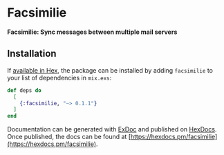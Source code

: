 # Facsimilie

**Facsimilie: Sync messages between multiple mail servers**

## Installation

If [available in Hex](https://hex.pm/packages/facsimilie), the package can be installed
by adding `facsimilie` to your list of dependencies in `mix.exs`:

```elixir
def deps do
  [
    {:facsimilie, "~> 0.1.1"}
  ]
end
```

Documentation can be generated with [ExDoc](https://github.com/elixir-lang/ex_doc)
and published on [HexDocs](https://hexdocs.pm). Once published, the docs can
be found at [https://hexdocs.pm/facsimilie](https://hexdocs.pm/facsimilie).

